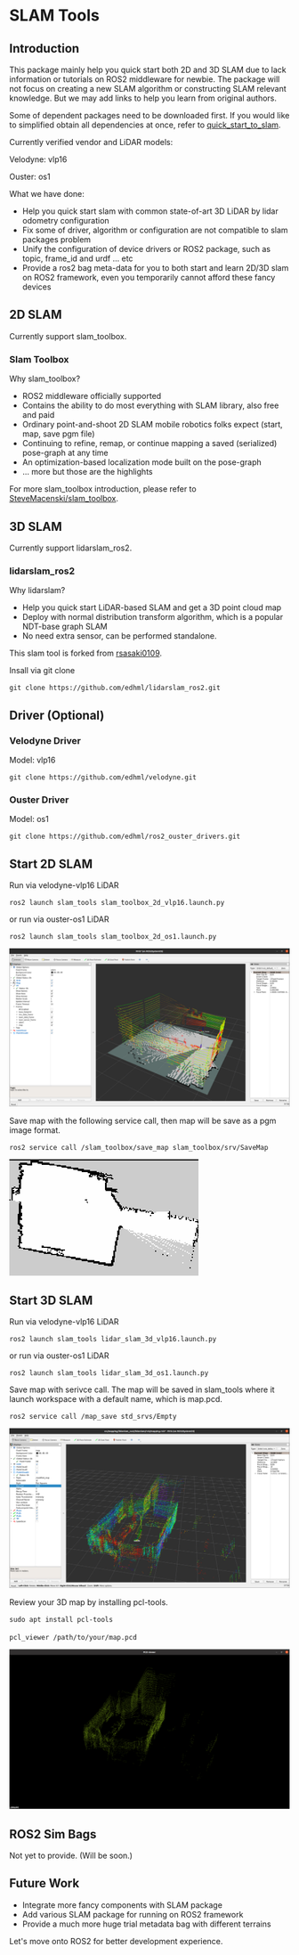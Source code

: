 # SLAM Tools

## Introduction

This package mainly help you quick start both 2D and 3D SLAM due to lack information or tutorials on ROS2 middleware for newbie. The package will not focus on creating a new SLAM algorithm or constructing SLAM relevant knowledge. But we may add links to help you learn from original authors. 

Some of dependent packages need to be downloaded first. If you would like to simplified obtain all dependencies at once, refer to [quick_start_to_slam](https://github.com/edhml/quick_start_to_slam.git).

Currently verified vendor and LiDAR models: 

Velodyne: vlp16

Ouster: os1

What we have done:
- Help you quick start slam with common state-of-art 3D LiDAR by lidar odometry configuration
- Fix some of driver, algorithm or configuration are not compatible to slam packages problem
- Unify the configuration of device drivers or ROS2 package, such as topic, frame_id and urdf ... etc
- Provide a ros2 bag meta-data for you to both start and learn 2D/3D slam on ROS2 framework, even you temporarily cannot afford these fancy devices

## 2D SLAM

Currently support slam_toolbox.

### Slam Toolbox

Why slam_toolbox?
- ROS2 middleware officially supported
- Contains the ability to do most everything with SLAM library, also free and paid
- Ordinary point-and-shoot 2D SLAM mobile robotics folks expect (start, map, save pgm file)
- Continuing to refine, remap, or continue mapping a saved (serialized) pose-graph at any time
- An optimization-based localization mode built on the pose-graph
- ... more but those are the highlights

For more slam_toolbox introduction, please refer to [SteveMacenski/slam_toolbox](https://github.com/SteveMacenski/slam_toolbox).

## 3D SLAM

Currently support lidarslam_ros2.

### lidarslam_ros2

Why lidarslam?
- Help you quick start LiDAR-based SLAM and get a 3D point cloud map
- Deploy with normal distribution transform algorithm, which is a popular NDT-base graph SLAM
- No need extra sensor, can be performed standalone.

This slam tool is forked from [rsasaki0109](https://github.com/rsasaki0109/lidarslam_ros2).

Insall via git clone

```
git clone https://github.com/edhml/lidarslam_ros2.git
```

## Driver (Optional)

### Velodyne Driver

Model: vlp16

```
git clone https://github.com/edhml/velodyne.git
```

### Ouster Driver

Model: os1

```
git clone https://github.com/edhml/ros2_ouster_drivers.git
```

## Start 2D SLAM

Run via velodyne-vlp16 LiDAR

```
ros2 launch slam_tools slam_toolbox_2d_vlp16.launch.py
```

or run via ouster-os1 LiDAR

```
ros2 launch slam_tools slam_toolbox_2d_os1.launch.py
```

![slam_toolbox_2d_image](/images/slam_toolbox_side_view.png?raw=true "Lidar SLAM 2D")

Save map with the following service call, then map will be save as a pgm image format.

```
ros2 service call /slam_toolbox/save_map slam_toolbox/srv/SaveMap
```

![slam_toolbox_2d_image](/images/slam_toolbox_map_2d.png?raw=true "Lidar SLAM 2D Image")

## Start 3D SLAM

Run via velodyne-vlp16 LiDAR

```
ros2 launch slam_tools lidar_slam_3d_vlp16.launch.py
```

or run via ouster-os1 LiDAR

```
ros2 launch slam_tools lidar_slam_3d_os1.launch.py
```

Save map with serivce call. The map will be saved in slam_tools where it launch workspace with a default name, which is map.pcd.

```
ros2 service call /map_save std_srvs/Empty
```

![lidar_slam_3d_image](/images/lidar_slam_3d_save_side_view.png?raw=true "Lidar SLAM 3D Image")

Review your 3D map by installing pcl-tools.

```
sudo apt install pcl-tools

pcl_viewer /path/to/your/map.pcd
```

![lidar_slam_3d_image](/images/pose_graph.png?raw=true "Lidar SLAM 3D Image")

## ROS2 Sim Bags

Not yet to provide. (Will be soon.)

## Future Work

- Integrate more fancy components with SLAM package
- Add various SLAM package for running on ROS2 framework
- Provide a much more huge trial metadata bag with different terrains

Let's move onto ROS2 for better development experience.

